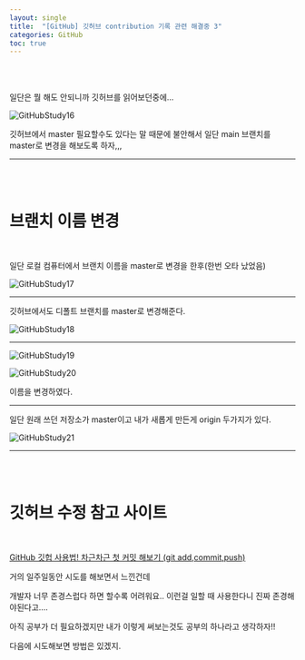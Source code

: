 ```yaml
---
layout: single
title:  "[GitHub] 깃허브 contribution 기록 관련 해결중 3"
categories: GitHub
toc: true
---
```


<br><br>

일단은 뭘 해도 안되니까 깃허브를 읽어보던중에... 

![GitHubStudy16](https:/images/2023-05-21-githubStudy/githubStudy16.png)

깃허브에서 master 필요할수도 있다는 말 때문에 불안해서 일단 main 브랜치를 master로 변경을 해보도록 하자,,,

---------------------------------------------------------

<br><br>

# 브랜치 이름 변경

<br>

일단 로컬 컴퓨터에서 브랜치 이름을 master로 변경을 한후(한번 오타 났었음)

![GitHubStudy17](https:/images/2023-05-21-githubStudy/githubStudy17.png)


---------------------------------------------------------


깃허브에서도 디폴트 브랜치를 master로 변경해준다.

![GitHubStudy18](https:/images/2023-05-21-githubStudy/githubStudy18.png)

---------------------------------------------------------


![GitHubStudy19](https:/images/2023-05-21-githubStudy/githubStudy19.png)

![GitHubStudy20](https:/images/2023-05-21-githubStudy/githubStudy20.png)


이름을 변경하였다.


---------------------------------------------------------

일단 원래 쓰던 저장소가 master이고 내가 새롭게 만든게 origin 두가지가 있다.


![GitHubStudy21](https:/images/2023-05-21-githubStudy/githubStudy21.png)



---------------------------------------------------------

<br><br>

# 깃허브 수정 참고 사이트 

<br>

[GitHub 깃헙 사용법! 차근차근 첫 커밋 해보기 (git add,commit,push)](https://sudo-minz.tistory.com/10)





거의 일주일동안 시도를 해보면서 느낀건데 

개발자 너무 존경스럽다 하면 할수록 어려워요.. 이런걸 일할 때 사용한다니 진짜 존경해야된다고.... 

아직 공부가 더 필요하겠지만 내가 이렇게 써보는것도 공부의 하나라고 생각하자!!

다음에 시도해보면 방법은 있겠지. 


